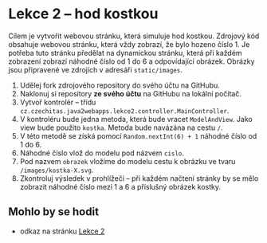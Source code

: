 # Lekce 2 – hod kostkou

Cílem je vytvořit webovou stránku, která simuluje hod kostkou. Zdrojový kód obsahuje webovou stránku, která vždy zobrazí, že bylo hozeno číslo 1. Je potřeba
tuto stránku předělat na dynamickou stránku, která při každém zobrazení zobrazí náhodné číslo od 1 do 6 a odpovídající obrázek. Obrázky jsou připravené ve
zdrojích v adresáři `static/images`. 

1. Udělej fork zdrojového repository do svého účtu na GitHubu.
1. Naklonuj si repository **ze svého účtu** na GitHubu na lokální počítač.
1. Vytvoř kontrolér – třídu `cz.czechitas.java2webapps.lekce2.controller.MainController`.
1. V kontroléru bude jedna metoda, která bude vracet `ModelAndView`. Jako view bude použito `kostka`. Metoda bude navázána na cestu `/`.
1. V této metodě se získá pomocí `Random.nextInt(6) + 1` náhodné číslo od 1 do 6.
1. Náhodné číslo vlož do modelu pod názvem `cislo`.
1. Pod nazvem `obrazek` vložíme do modelu cestu k obrázku ve tvaru `/images/kostka-X.svg`.
1. Zkontroluj výsledek v prohlížeči – při každém načtení stránky by se mělo zobrazit náhodné číslo mezi 1 a 6 a příslušný obrázek kostky.

## Mohlo by se hodit
* odkaz na stránku [Lekce 2](https://java.czechitas.cz/2022-podzim/java-2-online/lekce-2.html)
